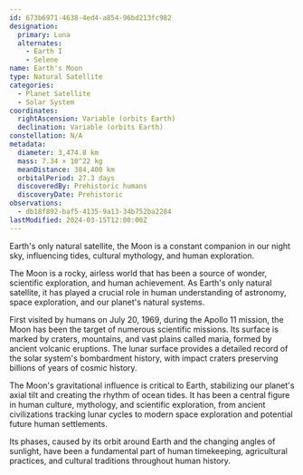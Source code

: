 ```yaml
---
id: 673b6971-4638-4ed4-a854-96bd213fc982
designation:
  primary: Luna
  alternates:
    - Earth I
    - Selene
name: Earth's Moon
type: Natural Satellite
categories:
  - Planet Satellite
  - Solar System
coordinates:
  rightAscension: Variable (orbits Earth)
  declination: Variable (orbits Earth)
constellation: N/A
metadata:
  diameter: 3,474.8 km
  mass: 7.34 × 10^22 kg
  meanDistance: 384,400 km
  orbitalPeriod: 27.3 days
  discoveredBy: Prehistoric humans
  discoveryDate: Prehistoric
observations:
  - db18f892-baf5-4135-9a13-34b752ba2284
lastModified: 2024-03-15T12:00:00Z
---
```

Earth's only natural satellite, the Moon is a constant companion in our night sky, influencing tides, cultural mythology, and human exploration.

The Moon is a rocky, airless world that has been a source of wonder, scientific exploration, and human achievement. As Earth's only natural satellite, it has played a crucial role in human understanding of astronomy, space exploration, and our planet's natural systems.

First visited by humans on July 20, 1969, during the Apollo 11 mission, the Moon has been the target of numerous scientific missions. Its surface is marked by craters, mountains, and vast plains called maria, formed by ancient volcanic eruptions. The lunar surface provides a detailed record of the solar system's bombardment history, with impact craters preserving billions of years of cosmic history.

The Moon's gravitational influence is critical to Earth, stabilizing our planet's axial tilt and creating the rhythm of ocean tides. It has been a central figure in human culture, mythology, and scientific exploration, from ancient civilizations tracking lunar cycles to modern space exploration and potential future human settlements.

Its phases, caused by its orbit around Earth and the changing angles of sunlight, have been a fundamental part of human timekeeping, agricultural practices, and cultural traditions throughout human history.